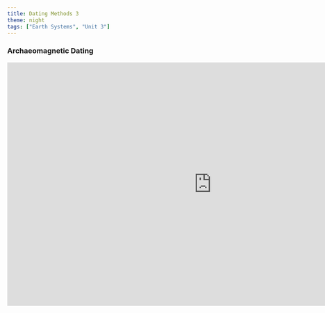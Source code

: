 ```yaml
---
title: Dating Methods 3
theme: night
tags: ["Earth Systems", "Unit 3"]
---
```


### Archaeomagnetic Dating

<iframe width="940" height="560" style="margin: 0 auto; display: block;" src="https://www.youtube.com/embed/M7kaxRjHRyA" title="YouTube video player" frameborder="0" allow="accelerometer; autoplay; clipboard-write; encrypted-media; gyroscope; picture-in-picture; web-share" referrerpolicy="strict-origin-when-cross-origin" allowfullscreen></iframe>

